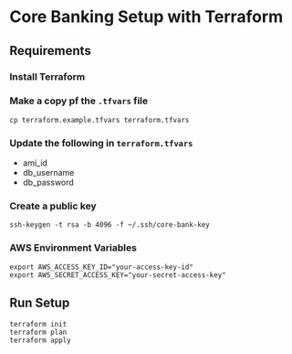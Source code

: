 # Core Banking Setup with Terraform


## Requirements

### Install Terraform

### Make a copy pf the `.tfvars` file 
```shell
cp terraform.example.tfvars terraform.tfvars
```

### Update the following in `terraform.tfvars`
- ami_id
- db_username
- db_password

### Create a public key 
```shell
ssh-keygen -t rsa -b 4096 -f ~/.ssh/core-bank-key
```

### AWS Environment Variables
```shell
export AWS_ACCESS_KEY_ID="your-access-key-id"
export AWS_SECRET_ACCESS_KEY="your-secret-access-key"
```

## Run Setup
```shell
terraform init
terraform plan
terraform apply
```
